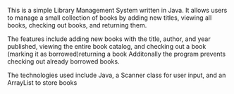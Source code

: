 This is a simple Library Management System written in Java. It allows users to manage a small collection of books by adding new titles, viewing all books, checking out books, and returning them.

The features include adding new books with the title, author, and year published, viewing the entire book catalog, and checking out a book (marking it as borrowed)returning a book
Additonally the program prevents checking out already borrowed books.

The technologies used include Java, a Scanner class for user input, and an ArrayList to store books


